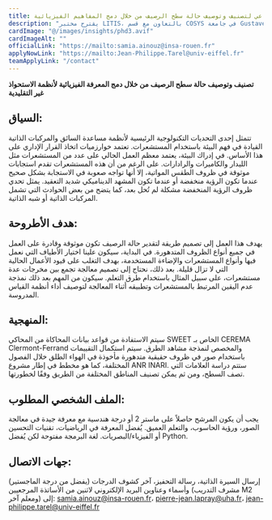 ```yaml
---
title: أطروحة دكتوراه في الذكاء الاصطناعي لتصنيف وتوصيف حالة سطح الرصيف من خلال دمج المفاهيم الفيزيائية
description: "يقترح مختبر LITIS، بالتعاون مع قسم COSYS في جامعة Gustave Eiffel ومع مختبر IRIMAS في جامعة Haute Alsace، موضوعًا لأطروحة حول تصنيف حالة سطح الطريق لتحديد التحكم المناسب في المركبة لضمان القيادة الآمنة."
cardImage: "@/images/insights/phd3.avif"
cardImageAlt: ""
officialLink: "https://mailto:samia.ainouz@insa-rouen.fr"
applyNowLink: "https://mailto:Jean-Philippe.Tarel@univ-eiffel.fr"
teamApplyLink: "/contact"
---
```


**تصنيف وتوصيف حالة سطح الرصيف من خلال دمج المعرفة الفيزيائية لأنظمة الاستحواذ غير التقليدية**

## السياق:

تتمثل إحدى التحديات التكنولوجية الرئيسية لأنظمة مساعدة السائق والمركبات الذاتية القيادة في فهم البيئة باستخدام المستشعرات. تعتمد خوارزميات اتخاذ القرار الإداري على هذا الأساس. في إدراك البيئة، يعتمد معظم العمل الحالي على عدد من المستشعرات مثل الليدار والكاميرات والرادارات. على الرغم من أن هذه المستشعرات تقدم استجابات موثوقة في ظروف الطقس المواتية، إلا أنها تواجه صعوبة في الاستجابة بشكل صحيح عندما تكون الرؤية منخفضة أو عندما تكون المشهد الديناميكي شديد التعقيد. يمثل تحدي ظروف الرؤية المنخفضة مشكلة لم تُحل بعد، كما يتضح من بعض الحوادث التي تشمل المركبات الذاتية أو شبه الذاتية.

## هدف الأطروحة:

يهدف هذا العمل إلى تصميم طريقة لتقدير حالة الرصيف تكون موثوقة وقادرة على العمل في جميع أنواع الظروف المتدهورة. في البداية، سيكون علينا اختيار الأطياف التي نعمل فيها وأنواع المستشعرات والإضاءة المستخدمة، بهدف التغلب على قيود الأعمال الحالية التي لا تزال قليلة. بعد ذلك، نحتاج إلى تصميم معالجة تجمع بين مخرجات عدة مستشعرات، على سبيل المثال باستخدام طرق التعلم. سيكون من المهم بعد ذلك نمذجة عدم اليقين المرتبط بالمستشعرات وتطبيقه أثناء المعالجة لتوصيف أداء أنظمة القياس المدروسة.

## المنهجية:

سيتم الاستفادة من قواعد بيانات المحاكاة من المحاكي SWEET الخاص بـ CEREMA Clermont-Ferrand والمخصص لنمذجة مشاهد الطرق. سيتم استكمال التقييمات باستخدام صور في ظروف حقيقية متدهورة مأخوذة في الهواء الطلق خلال الفصول المختلفة، كما هو مخطط في إطار مشروع ANR INARI. ستتم دراسة العلامات التي تصف السطح، ومن ثم يمكن تصنيف المناطق المختلفة من الطريق وفقًا لخطورتها.

## الملف الشخصي المطلوب:

يجب أن يكون المرشح حاصلاً على ماستر 2 أو درجة هندسية مع معرفة جيدة في معالجة الصور، ورؤية الحاسوب، والتعلم العميق. يُفضل المعرفة في الرياضيات، تقنيات التحسين أو الفيزياء/البصريات. لغة البرمجة مفتوحة لكن يُفضل Python.

## جهات الاتصال:

إرسال السيرة الذاتية، رسالة التحفيز، آخر كشوف الدرجات (يفضل من درجة الماجستير) وأسماء وعناوين البريد الإلكتروني لاثنين من الأساتذة المرجعيين (مشرف التدريب M2 ومعلم آخر) إلى: samia.ainouz@insa-rouen.fr، pierre-jean.lapray@uha.fr، jean-philippe.tarel@univ-eiffel.fr
